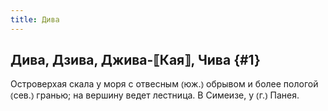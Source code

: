 ```yaml
---
title: Дива
---
```

## Дива, Дзива, Джива-⟦Кая⟧, Чива {#1}

Островерхая скала у моря с отвесным ⦅юж.⦆ обрывом и более пологой ⦅сев.⦆ гранью; на вершину ведет лестница. В Симеизе, у ⦅г.⦆ Панея.
